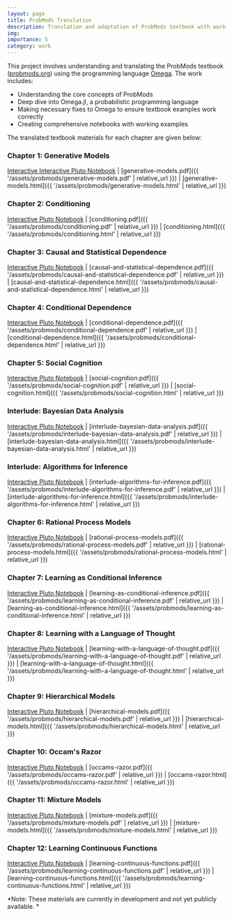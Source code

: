 ```yaml
---
layout: page
title: ProbMods Translation
description: Translation and adaptation of ProbMods textbook with working examples in Omega
img:
importance: 5
category: work
---
```


This project involves understanding and translating the ProbMods textbook ([probmods.org](probmods.org)) using the programming language [Omega](https://github.com/zenna/Omega.jl). The work includes:

- Understanding the core concepts of ProbMods
- Deep dive into Omega.jl, a probabilistic programming language
- Making necessary fixes to Omega to ensure textbook examples work correctly
- Creating comprehensive notebooks with working examples

The translated textbook materials for each chapter are given below:

### Chapter 1: Generative Models
[Interactive Interactive Pluto Notebook](https://pluto.land/n/zlwvqg1g) | [generative-models.pdf]({{ '/assets/probmods/generative-models.pdf' | relative_url }}) | [generative-models.html]({{ '/assets/probmods/generative-models.html' | relative_url }})

### Chapter 2: Conditioning
[Interactive Pluto Notebook](https://pluto.land/n/jpzr5wiu) | [conditioning.pdf]({{ '/assets/probmods/conditioning.pdf' | relative_url }}) | [conditioning.html]({{ '/assets/probmods/conditioning.html' | relative_url }})

### Chapter 3: Causal and Statistical Dependence
[Interactive Pluto Notebook](https://pluto.land/n/qpzxv36x) | [causal-and-statistical-dependence.pdf]({{ '/assets/probmods/causal-and-statistical-dependence.pdf' | relative_url }}) | [causal-and-statistical-dependence.html]({{ '/assets/probmods/causal-and-statistical-dependence.html' | relative_url }})

### Chapter 4: Conditional Dependence
[Interactive Pluto Notebook](https://pluto.land/n/fxx9tgtg) | [conditional-dependence.pdf]({{ '/assets/probmods/conditional-dependence.pdf' | relative_url }}) | [conditional-dependence.html]({{ '/assets/probmods/conditional-dependence.html' | relative_url }})

### Chapter 5: Social Cognition
[Interactive Pluto Notebook](https://pluto.land/n/vkvcr31v) | [social-cognition.pdf]({{ '/assets/probmods/social-cognition.pdf' | relative_url }}) | [social-cognition.html]({{ '/assets/probmods/social-cognition.html' | relative_url }})

### Interlude: Bayesian Data Analysis
 [Interactive Pluto Notebook](https://pluto.land/n/mitl6fmn) | [interlude-bayesian-data-analysis.pdf]({{ '/assets/probmods/interlude-bayesian-data-analysis.pdf' | relative_url }}) | [interlude-bayesian-data-analysis.html]({{ '/assets/probmods/interlude-bayesian-data-analysis.html' | relative_url }})

### Interlude: Algorithms for Inference
 [Interactive Pluto Notebook](https://pluto.land/n/wd641t8z) | [interlude-algorithms-for-inference.pdf]({{ '/assets/probmods/interlude-algorithms-for-inference.pdf' | relative_url }}) | [interlude-algorithms-for-inference.html]({{ '/assets/probmods/interlude-algorithms-for-inference.html' | relative_url }})

### Chapter 6: Rational Process Models
 [Interactive Pluto Notebook](https://pluto.land/n/8pyyk1gz) | [rational-process-models.pdf]({{ '/assets/probmods/rational-process-models.pdf' | relative_url }}) | [rational-process-models.html]({{ '/assets/probmods/rational-process-models.html' | relative_url }})

### Chapter 7: Learning as Conditional Inference
 [Interactive Pluto Notebook](https://pluto.land/n/1nr1tmd6) | [learning-as-conditional-inference.pdf]({{ '/assets/probmods/learning-as-conditional-inference.pdf' | relative_url }}) | [learning-as-conditional-inference.html]({{ '/assets/probmods/learning-as-conditional-inference.html' | relative_url }})

### Chapter 8: Learning with a Language of Thought
 [Interactive Pluto Notebook](https://pluto.land/n/gj44st4w) | [learning-with-a-language-of-thought.pdf]({{ '/assets/probmods/learning-with-a-language-of-thought.pdf' | relative_url }}) | [learning-with-a-language-of-thought.html]({{ '/assets/probmods/learning-with-a-language-of-thought.html' | relative_url }})

### Chapter 9: Hierarchical Models
 [Interactive Pluto Notebook](https://pluto.land/n/gj44st4w) | [hierarchical-models.pdf]({{ '/assets/probmods/hierarchical-models.pdf' | relative_url }}) | [hierarchical-models.html]({{ '/assets/probmods/hierarchical-models.html' | relative_url }})

### Chapter 10: Occam's Razor
 [Interactive Pluto Notebook](https://pluto.land/n/gj44st4w) | [occams-razor.pdf]({{ '/assets/probmods/occams-razor.pdf' | relative_url }}) | [occams-razor.html]({{ '/assets/probmods/occams-razor.html' | relative_url }})

### Chapter 11: Mixture Models
 [Interactive Pluto Notebook](http://pluto.land/n/gb8pphc2) | [mixture-models.pdf]({{ '/assets/probmods/mixture-models.pdf' | relative_url }}) | [mixture-models.html]({{ '/assets/probmods/mixture-models.html' | relative_url }})

### Chapter 12: Learning Continuous Functions
 [Interactive Pluto Notebook](https://pluto.land/n/pndxlpxl) | [learning-continuous-functions.pdf]({{ '/assets/probmods/learning-continuous-functions.pdf' | relative_url }}) | [learning-continuous-functions.html]({{ '/assets/probmods/learning-continuous-functions.html' | relative_url }})

*Note: These materials are currently in development and not yet publicly available. *

